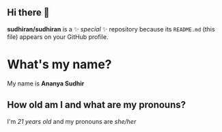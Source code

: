 ## Hi there 👋
**sudhiran/sudhiran** is a ✨ _special_ ✨ repository because its `README.md` (this file) appears on your GitHub profile.

# What's my name?
My name is **Ananya Sudhir**

## How old am I and what are my pronouns? 
I'm *21 years old* and my pronouns are *she/her*


